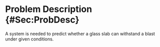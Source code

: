 # Problem Description {#Sec:ProbDesc}

A system is needed to predict whether a glass slab can withstand a blast under given conditions.
